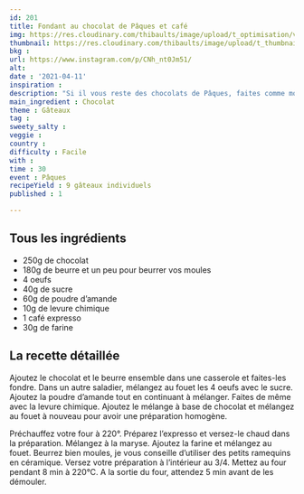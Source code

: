 ```yaml
---
id: 201
title: Fondant au chocolat de Pâques et café
img: https://res.cloudinary.com/thibaults/image/upload/t_optimisation/v1618162863/Recipes/20210411_fondant_chocolat_paques.jpg
thumbnail: https://res.cloudinary.com/thibaults/image/upload/t_thumbnail_josie/v1618162863/Recipes/20210411_fondant_chocolat_paques.jpg
bkg : 
url: https://www.instagram.com/p/CNh_nt0Jm51/
alt: 
date : '2021-04-11'
inspiration : 
description: "Si il vous reste des chocolats de Pâques, faites comme moi et réalisez ces fondants chocolat café."
main_ingredient : Chocolat
theme : Gâteaux
tag : 
sweety_salty : 
veggie : 
country : 
difficulty : Facile
with : 
time : 30
event : Pâques
recipeYield : 9 gâteaux individuels
published : 1

---
```


## Tous les ingrédients
 - 250g de chocolat
 - 180g de beurre et un peu pour beurrer vos moules
 - 4 oeufs
 - 40g de sucre
 - 60g de poudre d’amande
 - 10g de levure chimique
 - 1 café expresso
 - 30g de farine

## La recette détaillée
Ajoutez le chocolat et le beurre ensemble dans une casserole et faites-les fondre. Dans un autre saladier, mélangez au fouet les 4 oeufs avec le sucre. Ajoutez la poudre d’amande tout en continuant à mélanger. Faites de même avec la levure chimique. Ajoutez le mélange à base de chocolat et mélangez au fouet à nouveau pour avoir une préparation homogène.

Préchauffez votre four à 220°. Préparez l’expresso et versez-le chaud dans la préparation. Mélangez à la maryse. Ajoutez la farine et mélangez au fouet. Beurrez bien moules, je vous conseille d’utiliser des petits ramequins en céramique. Versez votre préparation à l’intérieur au 3/4.
Mettez au four pendant 8 min à 220°C. A la sortie du four, attendez 5 min avant de les démouler.